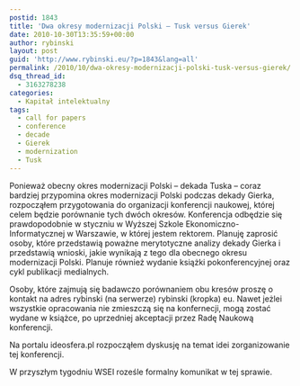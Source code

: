 ```yaml
---
postid: 1843
title: 'Dwa okresy modernizacji Polski – Tusk versus Gierek'
date: 2010-10-30T13:35:59+00:00
author: rybinski
layout: post
guid: 'http://www.rybinski.eu/?p=1843&lang=all'
permalink: /2010/10/dwa-okresy-modernizacji-polski-tusk-versus-gierek/
dsq_thread_id:
  - 3163278238
categories:
  - Kapitał intelektualny
tags:
  - call for papers
  - conference
  - decade
  - Gierek
  - modernization
  - Tusk
---
```

Ponieważ obecny okres modernizacji Polski – dekada Tuska – coraz bardziej przypomina okres modernizacji Polski podczas dekady Gierka, rozpocząłem przygotowania do organizacji konferencji naukowej, której celem będzie porównanie tych dwóch okresów. Konferencja odbędzie się prawdopodobnie w styczniu w Wyższej Szkole Ekonomiczno-Informatycznej w Warszawie, w której jestem rektorem. Planuję zaprosić osoby, które przedstawią poważne merytotyczne analizy dekady Gierka i przedstawią wnioski, jakie wynikają z tego dla obecnego okresu modernizacji Polski. Planuje również wydanie książki pokonferencyjnej oraz cykl publikacji medialnych.

Osoby, które zajmują się badawczo porównaniem obu kresów proszę o kontakt na adres rybinski (na serwerze) rybinski (kropka) eu. Nawet jeżlei wszystkie opracowania nie zmieszczą się na konfernecji, mogą zostać wydane w książce, po uprzedniej akceptacji przez Radę Naukową konferencji.

Na portalu ideosfera.pl rozpocząłem dyskusję na temat idei zorganizowanie tej konferencji.

W przyszłym tygodniu WSEI roześle formalny komunikat w tej sprawie.
